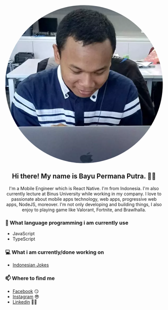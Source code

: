 <!-- ## ![Bayu Permana Putra](assets/profile_picture.jpg) -->
<div style="display: flex; justify-content: center;">
  <img src="assets/profile_picture.webp" style="border-radius: 50%;" alt="Profile Picture" />
</div>

<h2 style="text-align: center;">Hi there! My name is Bayu Permana Putra. 👋🤓</h2>
<p style="text-align: center;">I'm a Mobile Engineer which is React Native. I'm from Indonesia. I'm also currently lecture at Binus University while working in my company. I love to passionate about mobile apps technology, web apps, progressive web apps, NodeJS, moreover. I'm not only developing and building things, I also enjoy to playing game like Valorant, Fortnite, and Brawlhalla.</p>

### 📖 What language programming i am currently use

- JavaScript
- TypeScript

### 💻 What i am currently/done working on

- [Indonesian Jokes](https://indonesian-jokes.vercel.app/)

### 📫 Where to find me

- [Facebook](https://facebook.com/bayu.permanaputra.94/) 😏
- [Instagram](https://instagram.com/babaiyu/) 😎
- [Linkedin](https://www.linkedin.com/in/bayu-permana-putra-8ba540170/) 👨‍💻
